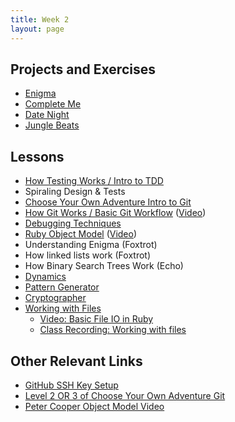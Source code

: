 ```yaml
---
title: Week 2
layout: page
---
```


## Projects and Exercises
* [Enigma](https://github.com/turingschool/curriculum/blob/master/source/projects/enigma.markdown)
* [Complete Me](https://github.com/turingschool/curriculum/blob/master/source/projects/complete_me.markdown)
* [Date Night](https://github.com/turingschool/curriculum/blob/master/source/projects/date_night.markdown)
* [Jungle Beats](https://github.com/turingschool/curriculum/blob/master/source/projects/jungle_beat.markdown)

## Lessons
* [How Testing Works / Intro to TDD](lessons/how_testing_works)
* Spiraling Design & Tests
* [Choose Your Own Adventure Intro to Git](lessons/choose_your_own_adventure_intro_to_git)
* [How Git Works / Basic Git Workflow](lessons/intro_to_git) ([Video](https://vimeo.com/160822771))
* [Debugging Techniques](lessons/debugging_redux)
* [Ruby Object Model](lessons/ruby_object_model_alt) ([Video](https://vimeo.com/160952993))
* Understanding Enigma (Foxtrot)
* How linked lists work (Foxtrot)
* How Binary Search Trees Work (Echo)
* [Dynamics](https://github.com/turingschool/dynamics)
* [Pattern Generator](https://github.com/turingschool/challenges/blob/master/pattern_generator.markdown)
* [Cryptographer](https://github.com/turingschool/challenges/blob/master/cryptographer.markdown)
* [Working with Files](lessons/working_with_files)
  * [Video: Basic File IO in Ruby](https://vimeo.com/130322465)
  * [Class Recording: Working with files](https://vimeo.com/162134025)

## Other Relevant Links
* [GitHub SSH Key Setup](https://help.github.com/articles/generating-an-ssh-key/)
* [Level 2 OR 3 of Choose Your Own Adventure Git](lessons/choose_your_own_adventure_intro_to_git#level-2---intermediate-overview-and-command-line-practice)
* [Peter Cooper Object Model Video](https://github.com/turingschool/challenges/blob/master/object_model_intro.markdown)
